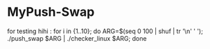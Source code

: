 # MyPush-Swap
for testing hihi :
for i in {1..10}; do ARG=$(seq 0 100 | shuf | tr '\n' ' '); ./push_swap $ARG | ./checker_linux $ARG; done